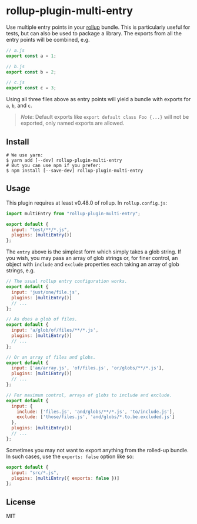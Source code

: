 # rollup-plugin-multi-entry

Use multiple entry points in your [rollup](https://github.com/rollup/rollup)
bundle. This is particularly useful for tests, but can also be used to package
a library. The exports from all the entry points will be combined, e.g.

```js
// a.js
export const a = 1;

// b.js
export const b = 2;

// c.js
export const c = 3;
```

Using all three files above as entry points will yield a bundle with exports for
`a`, `b`, and `c`.

> _Note_: Default exports like `export default class Foo {...}` will not be exported, only named exports are allowed.

## Install

```shell
# We use yarn:
$ yarn add [--dev] rollup-plugin-multi-entry
# But you can use npm if you prefer:
$ npm install [--save-dev] rollup-plugin-multi-entry
```

## Usage

This plugin requires at least v0.48.0 of rollup. In `rollup.config.js`:

```js
import multiEntry from "rollup-plugin-multi-entry";

export default {
  input: "test/**/*.js",
  plugins: [multiEntry()]
};
```

The `entry` above is the simplest form which simply takes a glob string. If you
wish, you may pass an array of glob strings or, for finer control, an object
with `include` and `exclude` properties each taking an array of glob strings,
e.g.

```js
// The usual rollup entry configuration works.
export default {
  input: 'just/one/file.js',
  plugins: [multiEntry()]
  // ...
};

// As does a glob of files.
export default {
  input: 'a/glob/of/files/**/*.js',
  plugins: [multiEntry()]
  // ...
};

// Or an array of files and globs.
export default {
  input: ['an/array.js', 'of/files.js', 'or/globs/**/*.js'],
  plugins: [multiEntry()]
  // ...
};

// For maximum control, arrays of globs to include and exclude.
export default {
  input: {
    include: ['files.js', 'and/globs/**/*.js', 'to/include.js'],
    exclude: ['those/files.js', 'and/globs/*.to.be.excluded.js']
  },
  plugins: [multiEntry()]
  // ...
};
```

Sometimes you may not want to export anything from the rolled-up bundle. In
such cases, use the `exports: false` option like so:

```js
export default {
  input: "src/*.js",
  plugins: [multiEntry({ exports: false })]
};
```

## License

MIT
